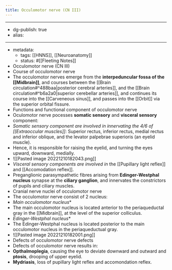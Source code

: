 ```yaml
---
title: Occulomotor nerve (CN III)
---
```


- --
- dg-publish: true
- alias:
- --
- metadata:
	- tags: [[HNNS]], [[Neuroanatomy]]
	- status: #[[Fleeting Notes]]
- Occulomotor nerve (CN III)
- Course of occulomotor nerve
- The occulomotor nerves emerge from the **interpeduncular fossa of the [[Midbrain]]**, and courses between the [[Brain circulation#^488baa|posterior cerebral arteries]], and the [[Brain circulation#^b6a2a0|superior cerebellar arteries]], and continues its course into the [[Carveneous sinus]], and passes into the [[Orbit]] via the superior orbital fissure.
- Functions and functional component of occulomotor nerve
- Oculomotor nerve pocesses **somatic sensory** and **visceral sensory** component:
- *Somatic sensory component are involved in innervating the 4/6 of [[Extraoccular muscles]]*: Superior rectus, inferior rectus, medial rectus and inferior oblique, and the levator palpebrae superioris (an eyelid muscle).
- Hence, it is responsible for raising the eyelid, and turning the eyes upward, downward, medially.
- ![[Pasted image 20221210182043.png]]
- *Visceral sensory components are involved in* the [[Pupillary light reflex]] and [[Accomodation reflex]].
- Preganglionic parasympathetic fibres arising from **Edinger-Westphal nucleus** synapse at the **ciliary ganglion**, and innervates the constrictors of pupils and ciliary muscles.
- Cranial nerve nuclei of occulomotor nerve
- The occulomotor nerve consist of 2 nucleus:
- *Main occulomotor nucleus**
- The main occulomotor nucleus is located anterior to the periaqueductal gray in the [[Midbrain]], at the level of the superior colliculus.
- *Edinger-Westphal nucleus**
- The Edinger-Westphal nucleus is located posterior to the main occulomotor nucleus in the periaqueductual gray.
- ![[Pasted image 20221210182001.png]]
- Defects of occulomotor nerve defects
- Defects of occulomotor nerve results in:
- **Opthalmoplegia**, causing the eye to deviate downward and outward and **ptosis**, drooping of upper eyelid.
- **Mydriasis**, loss of pupillary light reflex and accomondation reflex.